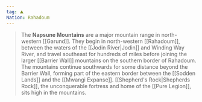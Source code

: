 ```yaml
---
tag: ⛰️️
Nation: Rahadoum
---
```

> The **Napsune Mountains** are a major mountain range in north-western [[Garund]].  They begin in north-western [[Rahadoum]], between the waters of the [[Jodin River|Jodin]] and Winding Way River, and travel southeast for hundreds of miles before joining the larger [[Barrier Wall]] mountains on the southern border of Rahadoum.
> The mountains continue southwards for some distance beyond the Barrier Wall, forming part of the eastern border between the [[Sodden Lands]] and the [[Mwangi Expanse]].
> [[Shepherd's Rock|Shepherds Rock]], the unconquerable fortress and home of the [[Pure Legion]], sits high in the mountains.









